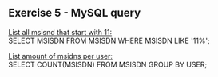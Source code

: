 ## Exercise 5 - MySQL query

<ins> List all msisnd that start with 11: </ins>  
SELECT MSISDN FROM MSISDN WHERE MSISDN LIKE '11%';

<ins> List amount of msidns per user: </ins>  
SELECT COUNT(MSISDN) FROM MSISDN GROUP BY USER;